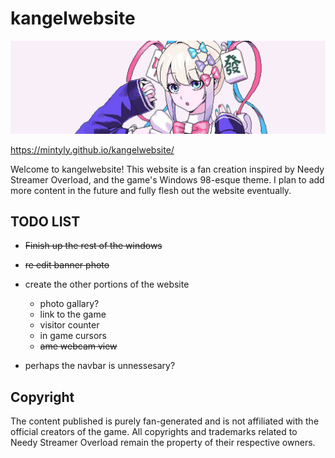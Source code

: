 <div>
    <h1>kangelwebsite</h1>
    <img src="https://github.com/mintyly/kangelwebsite/blob/main/images/banner.png">
</div>

https://mintyly.github.io/kangelwebsite/

Welcome to kangelwebsite! This website is a fan creation inspired by Needy Streamer Overload, and the game's Windows 98-esque theme.
I plan to add more content in the future and fully flesh out the website eventually.

## TODO LIST
- ~~Finish up the rest of the windows~~
- ~~re edit banner photo~~
- create the other portions of the website
    - photo gallary?
    - link to the game
    - visitor counter
    - in game cursors
    - ~~ame webcam view~~

- perhaps the navbar is unnessesary?

## Copyright
The content published is purely fan-generated and is not affiliated with the official creators of the game. All copyrights and trademarks related to Needy Streamer Overload remain the property of their respective owners.
